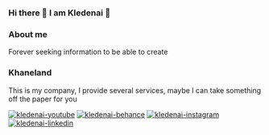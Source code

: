 ### Hi there 👋  I am Kledenai 🌱

### About me

Forever seeking information to be able to create

### Khaneland

This is my company, I provide several services, maybe I can take something off the paper for you

<div>
  <a href="https://www.youtube.com/@kledenai" target="_blank"><img src="https://img.shields.io/badge/YouTube-FF0000?style=for-the-badge&logo=youtube&logoColor=white" alt="kledenai-youtube"></a>
  <a href="https://www.behance.net/kledenai" target="_blank"><img src="https://img.shields.io/badge/Behance-1769ff?style=for-the-badge&logo=behance&logoColor=white" alt="kledenai-behance"></a>
  <a href="https://www.instagram.com/kledenai/" target="_blank"><img src="https://img.shields.io/badge/-Instagram-%23E4405F?style=for-the-badge&logo=instagram&logoColor=white" alt="kledenai-instagram"></a>
  <a href="https://www.linkedin.com/in/bruno-rocha" target="_blank"><img src="https://img.shields.io/badge/-LinkedIn-%230077B5?style=for-the-badge&logo=linkedin&logoColor=white" alt="kledenai-linkedin"></a>
</div>
